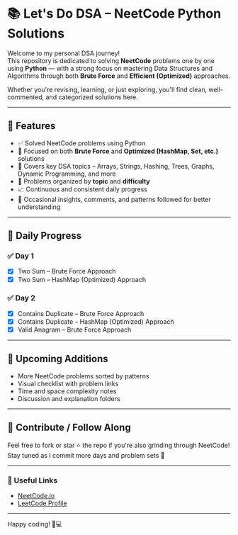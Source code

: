 # 📚 Let's Do DSA – NeetCode Python Solutions

Welcome to my personal DSA journey!  
This repository is dedicated to solving **NeetCode** problems one by one using **Python** — with a strong focus on mastering Data Structures and Algorithms through both **Brute Force** and **Efficient (Optimized)** approaches.

Whether you're revising, learning, or just exploring, you'll find clean, well-commented, and categorized solutions here.

---

## 🔧 Features

- ✅ Solved NeetCode problems using Python  
- 🧠 Focused on both **Brute Force** and **Optimized (HashMap, Set, etc.)** solutions  
- 🔢 Covers key DSA topics – Arrays, Strings, Hashing, Trees, Graphs, Dynamic Programming, and more  
- 📂 Problems organized by **topic** and **difficulty**  
- 📈 Continuous and consistent daily progress  
- 💬 Occasional insights, comments, and patterns followed for better understanding

---

## 📅 Daily Progress

### ✅ Day 1
- [x] Two Sum – Brute Force Approach  
- [x] Two Sum – HashMap (Optimized) Approach  

### ✅ Day 2
- [x] Contains Duplicate – Brute Force Approach  
- [x] Contains Duplicate – HashMap (Optimized) Approach  
- [x] Valid Anagram – Brute Force Approach  

---

## 🚀 Upcoming Additions
- More NeetCode problems sorted by patterns  
- Visual checklist with problem links  
- Time and space complexity notes  
- Discussion and explanation folders  

---

## 🤝 Contribute / Follow Along

Feel free to fork or star ⭐ the repo if you're also grinding through NeetCode!  
Stay tuned as I commit more days and problem sets 💪

---

### 🔗 Useful Links
- [NeetCode.io](https://neetcode.io/)
- [LeetCode Profile](#https://leetcode.com/u/azharsohail/)

---

Happy coding! 🐍💻
